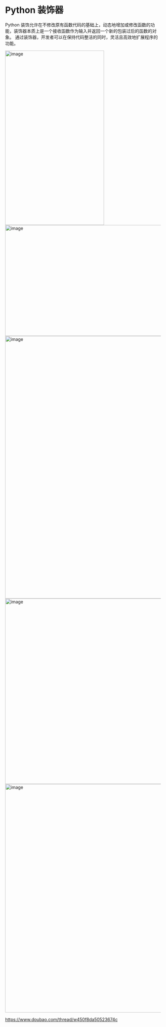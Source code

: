# Python 装饰器

Python 装饰允许在不修改原有函数代码的基础上，动态地增加或修改函数的功能，装饰器本质上是一个接收函数作为输入并返回一个新的包装过后的函数的对象。
通过装饰器，开发者可以在保持代码整洁的同时，灵活且高效地扩展程序的功能。

<img width="320" height="564" alt="image" src="https://github.com/user-attachments/assets/a84c03b1-d956-4863-93fd-271d9a29f2c8" />


<img width="1171" height="359" alt="image" src="https://github.com/user-attachments/assets/17d40079-c928-4c07-8faf-8262896fec6d" />


<img width="1246" height="849" alt="image" src="https://github.com/user-attachments/assets/dc13e7e9-baf3-4377-b5bb-bfc8cd53cb6e" />



<img width="1089" height="600" alt="image" src="https://github.com/user-attachments/assets/c2c84745-a4f0-45e9-b02b-b457b22a3629" />


<img width="1754" height="739" alt="image" src="https://github.com/user-attachments/assets/d67af0ae-1261-4fd8-9b5d-3e0e56d7f8ea" />

https://www.doubao.com/thread/w450f8da50523674c
